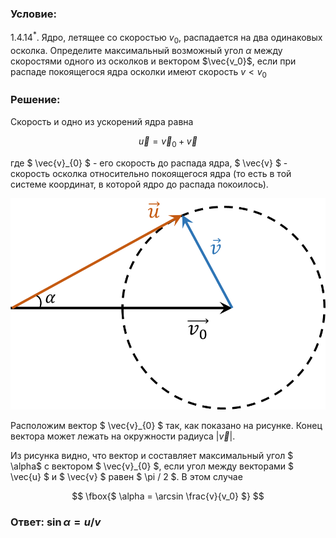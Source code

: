 ###  Условие:

$1.4.14^*.$ Ядро, летящее со скоростью $v_0$, распадается на два одинаковых осколка. Определите максимальный возможный угол $\alpha$ между скоростями одного из осколков и вектором $\vec{v_0}$, если при распаде покоящегося ядра осколки имеют скорость $v < v_0$

###  Решение:

Скорость и одно из ускорений ядра равна

$$
\vec{u} = \vec{v}_{0} + \vec{v}
$$

где $ \vec{v}_{0} $ - его скорость до распада ядра, $ \vec{v} $ - скорость осколка относительно покоящегося ядра (то есть в той системе координат, в которой ядро до распада покоилось).

![ Векторное изображение |884x594, 34%](../../img/1.4.14/draw.png)

Расположим вектор $ \vec{v}_{0} $ так, как показано на рисунке. Конец вектора может лежать на окружности радиуса $| \vec{v} |$.

Из рисунка видно, что вектор и составляет максимальный угол $ \alpha$ с вектором $ \vec{v}_{0} $, если угол между векторами $ \vec{u} $ и $ \vec{v} $ равен $ \pi / 2 $. В этом случае

$$
\fbox{$ \alpha = \arcsin \frac{v}{v_0} $}
$$

###  Ответ: $\sin\alpha = u/v$